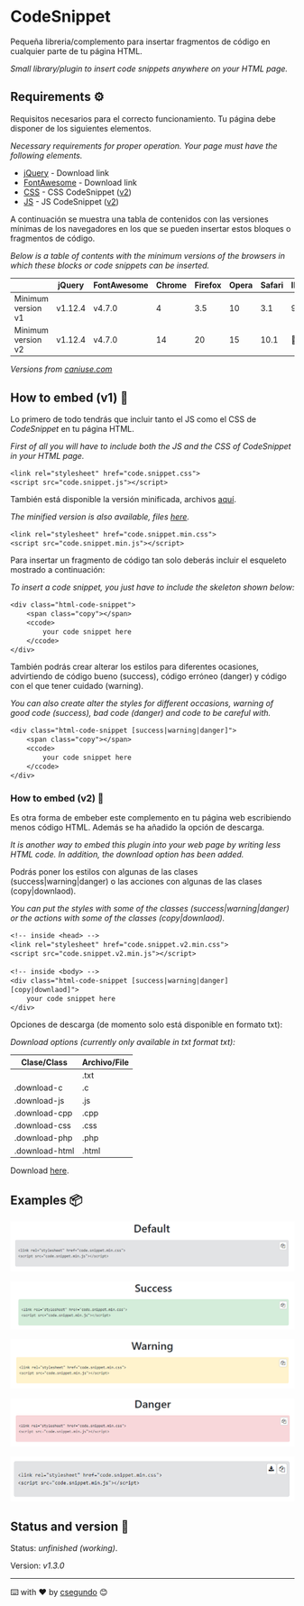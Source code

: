 # CodeSnippet
Pequeña libreria/complemento para insertar fragmentos de código en cualquier parte de tu página HTML.

_Small library/plugin to insert code snippets anywhere on your HTML page._


## Requirements ⚙️
Requisitos necesarios para el correcto funcionamiento. Tu página debe disponer de los siguientes elementos.

_Necessary requirements for proper operation. Your page must have the following elements._

* [jQuery](https://code.jquery.com/) - Download link
* [FontAwesome](https://fontawesome.com/v4.7.0/get-started/) - Download link
* [CSS](minified/code.snippet.min.css) - CSS CodeSnippet ([v2](minified/v2/code.snippet.v2.min.js))
* [JS](minified/code.snippet.min.js) - JS CodeSnippet ([v2](minified/v2/code.snippet.v2.min.css))


A continuación se muestra una tabla de contenidos con las versiones mínimas de los navegadores en los que se pueden insertar estos bloques o fragmentos de código.

_Below is a table of contents with the minimum versions of the browsers in which these blocks or code snippets can be inserted._

|                    | jQuery  | FontAwesome | Chrome | Firefox  | Opera | Safari | IE | Edge |
|--------------------|---------|-------------|--------|----------|-------|--------|----|------|
| Minimum version v1 | v1.12.4 | v4.7.0      | 4      | 3.5      | 10    | 3.1    | 9  | 12   |
| Minimum version v2 | v1.12.4 | v4.7.0      | 14     | 20       | 15    | 10.1   |🚫  | 13   |

_Versions from [caniuse.com](https://caniuse.com/)_


## How to embed (v1) 🔧
Lo primero de todo tendrás que incluir tanto el JS como el CSS de _CodeSnippet_ en tu página HTML.

_First of all you will have to include both the JS and the CSS of _CodeSnippet_ in your HTML page._
```
<link rel="stylesheet" href="code.snippet.css">
<script src="code.snippet.js"></script>
```

También está disponible la versión minificada, archivos [aquí](minified/).

_The minified version is also available, files [here](minified/)._
```
<link rel="stylesheet" href="code.snippet.min.css">
<script src="code.snippet.min.js"></script>
```

Para insertar un fragmento de código tan solo deberás incluir el esqueleto mostrado a continuación:

_To insert a code snippet, you just have to include the skeleton shown below:_

```
<div class="html-code-snippet">
    <span class="copy"></span>
    <ccode>
        your code snippet here
    </ccode>
</div>
```

También podrás crear alterar los estilos para diferentes ocasiones, advirtiendo de código bueno (success), código erróneo (danger) y código con el que tener cuidado (warning).

_You can also create alter the styles for different occasions, warning of good code (success), bad code (danger) and code to be careful with._

```
<div class="html-code-snippet [success|warning|danger]">
    <span class="copy"></span>
    <ccode>
        your code snippet here
    </ccode>
</div>
```


### How to embed (v2) 🔧
Es otra forma de embeber este complemento en tu página web escribiendo menos código HTML. Además se ha añadido la opción de descarga.

_It is another way to embed this plugin into your web page by writing less HTML code. In addition, the download option has been added._

Podrás poner los estilos con algunas de las clases (success|warning|danger) o las acciones con algunas de las clases (copy|downlaod).

_You can put the styles with some of the classes (success|warning|danger) or the actions with some of the classes (copy|downlaod)._

```
<!-- inside <head> -->
<link rel="stylesheet" href="code.snippet.v2.min.css">
<script src="code.snippet.v2.min.js"></script>

<!-- inside <body> -->
<div class="html-code-snippet [success|warning|danger] [copy|downlaod]">
    your code snippet here
</div>
```

Opciones de descarga (de momento solo está disponible en formato txt):

_Download options (currently only available in txt format txt):_

| Clase/Class    | Archivo/File |
|----------------|--------------|
|                | .txt         |
| .download-c    | .c           |
| .download-js   | .js          |
| .download-cpp  | .cpp         |
| .download-css  | .css         |
| .download-php  | .php         |
| .download-html | .html        |

Download [here](minified/v2/).


## Examples 📦
![Default](images/ccodeDefault.png)

![Success](images/ccodeSuccess.png)

![Warning](images/ccodeWarning.png)

![Danger](images/ccodeDanger.png)

![Download](images/ccodeDownload.png)


## Status and version 🚀
Status: _unfinished (working)_.

Version: _v1.3.0_


---
⌨️ with ❤️ by [csegundo](https://github.com/csegundo) 😊
